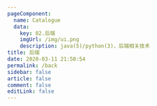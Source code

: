 ```yaml
---
pageComponent: 
  name: Catalogue
  data: 
    key: 02.后端
    imgUrl: /img/ui.png
    description: java(5)/python(3)，后端相关技术
title: 后端
date: 2020-03-11 21:50:54
permalink: /back
sidebar: false
article: false
comment: false
editLink: false
---
```

